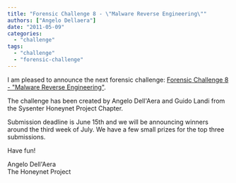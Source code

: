```yaml
---
title: "Forensic Challenge 8 - \"Malware Reverse Engineering\""
authors: ["Angelo Dellaera"]
date: "2011-05-09"
categories: 
  - "challenge"
tags: 
  - "challenge"
  - "forensic-challenge"
---
```


I am pleased to announce the next forensic challenge: [Forensic Challenge 8 - "Malware Reverse Engineering"](https://www.honeynet.org/node/668).  

The challenge has been created by Angelo Dell'Aera and Guido Landi from the Sysenter Honeynet Project Chapter.  

Submission deadline is June 15th and we will be announcing winners around the third week of July. We have a few small prizes for the top three submissions.  

Have fun!  

Angelo Dell'Aera  
The Honeynet Project
